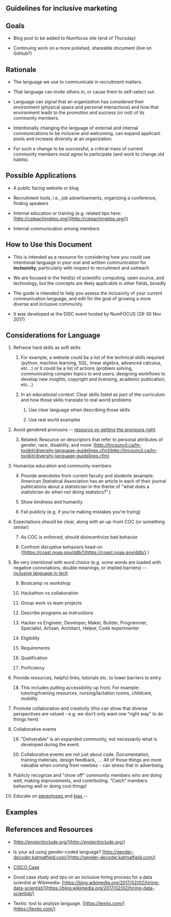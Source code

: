 ## Guidelines for inclusive marketing

## Goals

* Blog post to be added to Numfocus site (end of Thursday)

* Continuing work on a more polished, shareable document (live on GitHub?)

## Rationale

* The language we use to communicate in recruitment matters.

* That language can invite others in, or cause them to self-select out.

* Language can signal that an organization has considered their environment (physical space and personal interactions) and how that environment leads to the promotion and success (or not) of its community members.

* Intentionally changing the language of external and internal communications to be inclusive and welcoming, can expand applicant pools and increase diversity at an organization.

* For such a change to be successful, a critical mass of current community members must agree to participate (and work to change old habits). 

## Possible Applications

* A public facing website or blog

* Recruitment tools, i.e., job advertisements, organizing a conference, finding speakers

* Internal education or training (e.g. related tips here: [http://csteachingtips.org/](http://csteachingtips.org/))

* Internal communication among members

## How to Use this Document

* This is intended as a resource for considering how you could use intentional language in your oral and written communication for **inclusivity**, particularly with respect to recruitment and outreach

* We are focused in the field(s) of scientific computing, open source, and technology, but the concepts are likely applicable in other fields, broadly

* The guide is intended to help you assess the inclusivity of your current communication language, and edit for the goal of growing a more diverse and inclusive community.

* It was developed at the DISC event hosted by NumFOCUS (29-30 Nov 2017)

## Considerations for Language 

1. Reframe hard skills as soft skills

    1. For example, a website could be a list of the technical skills required (python, machine learning, SQL, linear algebra, advanced calculus, etc…) or it could be a list of actions (problem solving, communicating complex topics to end users, designing workflows to develop new insights, copyright and licensing, academic publication, etc...)

    2. In an educational context: Clear skills listed as part of the curriculum and how those skills translate to real world problems

        1. Use clear language when describing those skills

        2. Use real world examples

2. Avoid gendered pronouns -- [resource on getting the pronouns right](https://qz.com/926596/how-to-make-your-office-welcoming-to-transgender-and-gender-non-conforming-workers/)

    3. Related: Resource on descriptors that refer to personal attributes of gender, race, disability, and more: [http://hrcouncil.ca/hr-toolkit/diversity-language-guidelines.cfm](http://hrcouncil.ca/hr-toolkit/diversity-language-guidelines.cfm) 

3. Humanize education and community members

    4. Provide anecdotes from current faculty and students (example: American Statistical Association has an article in each of their journal publications about a statistician in the theme of "what does a statistician do when not doing statistics?".) 

    5. Show kindness and humanity

    6. Fail publicly (e.g. if you’re making mistakes you’re trying)

4. Expectations should be clear, along with an up-front COC (or something similar)

    7. As COC is enforced, should disincentivize bad behavior

    8. Confront disruptive behaviors head-on ([https://coast.noaa.gov/ddb/](https://coast.noaa.gov/ddb/) )

5. Be very intentional with word choice (e.g. some words are loaded with negative connotations, double meanings, or implied barriers) -- [inclusive language in tech](https://open.buffer.com/inclusive-language-tech/) 

    9. Bootcamp vs workshop

    10. Hackathon vs collaboration

    11. Group work vs team projects

    12. Describe programs as instructions

    13. Hacker vs Engineer, Developer, Maker, Builder, Programmer, Specialist, Artisan, Architect, Helper, Code experimenter

    14. Eligibility

    15. Requirements 

    16. Qualification 

    17. Proficiency

6. Provide resources, helpful links, tutorials etc. to lower barriers to entry

    18. This includes putting accessibility up front. For example: tutoring/training resources, nursing/lactation rooms, childcare, mobility

7. Promote collaboration and creativity (this can show that diverse perspectives are valued - e.g. we don’t only want one "right way" to do things here)

8. Collaborative events

    19. "Deliverable" is an expanded community, not necessarily what is developed during the event.

    20. Collaborative events are not just about code.  Documentation, training materials, design feedback, ….  All of those things are more valuable when coming from newbies - can stress that in advertising.

9. Publicly recognize and "show off" community members who are doing well, making improvements, and contributing. “Catch” members behaving well or doing cool things!

10. Educate on [stereotypes ](https://depts.washington.edu/sibl/sapna-cheryan/) and [bias ](https://medium.com/inclusion-insights/unconscious-bias-faqs-b6f3ab58deb4)-- 

## Examples

## References and Resources

* [http://projectinclude.org/](http://projectinclude.org/) 

* Is your ad using gender-coded language? [http://gender-decoder.katmatfield.com/](http://gender-decoder.katmatfield.com/) 

* [CISCO Case](https://www.cisco.com/c/en/us/about/inclusion-diversity.html#~stickynav=1) 

* Good case study and tips on an inclusive hiring process for a data scientist at Wikimedia:  [https://blog.wikimedia.org/2017/02/02/hiring-data-scientist/](https://blog.wikimedia.org/2017/02/02/hiring-data-scientist/)

* Textio: tool to analyze language.  [https://textio.com/](https://textio.com/)

